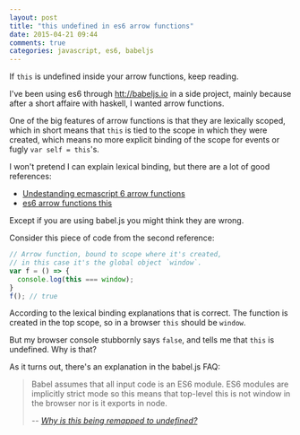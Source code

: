 ```yaml
---
layout: post
title: "this undefined in es6 arrow functions"
date: 2015-04-21 09:44
comments: true
categories: javascript, es6, babeljs
---
```


If `this` is undefined inside your arrow functions, keep reading.

<!-- More -->

I've been using es6 through [htt://babeljs.io](babel.js) in a side project, mainly because after a short affaire with haskell, I wanted arrow functions.

One of the big features of arrow functions is that they are lexically scoped, which in short means that `this` is tied to the scope in which they were created, which means no more explicit binding of the scope for events or fugly `var self = this`'s.

I won't pretend I can explain lexical binding, but there are a lot of good references:

- [Undestanding ecmascript 6 arrow functions](http://www.nczonline.net/blog/2013/09/10/understanding-ecmascript-6-arrow-functions/)
- [es6 arrow functions this](http://codepen.io/somethingkindawierd/blog/es6-arrow-functions-this)

Except if you are using babel.js you might think they are wrong. 

Consider this piece of code from the second reference:

```javascript
// Arrow function, bound to scope where it's created,
// in this case it's the global object `window`.
var f = () => {
  console.log(this === window);
}
f(); // true
```

According to the lexical binding explanations that is correct. The function is created in the top scope, so in a browser `this` should be `window`.

But my browser console stubbornly says `false`, and tells me that `this` is undefined. Why is that?

As it turns out, there's an explanation in the babel.js FAQ:
> Babel assumes that all input code is an ES6 module. ES6 modules are implicitly strict mode so this means that top-level this is not window in the browser nor is it exports in node.
> 
> -- <cite>[Why is this being remapped to undefined?](https://babeljs.io/docs/faq/#why-is-this-being-remapped-to-undefined-)</cite>

